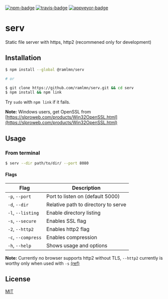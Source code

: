 [![npm-badge](https://img.shields.io/npm/v/@ramlmn/serv.svg?&style=flat-square)](https://www.npmjs.com/package/@ramlmn/serv)
[![travis-badge](https://img.shields.io/travis/ramlmn/serv/master.svg?label=Travis&style=flat-square)](https://travis-ci.org/ramlmn/serv)
[![appveyor-badge](https://img.shields.io/appveyor/ci/r0mflip/serv.svg?label=AppVeyor&style=flat-square)](https://ci.appveyor.com/project/r0mflip/serv)

# serv

Static file server with https, http2 (recommened only for development)


## Installation

``` bash
$ npm install --global @ramlmn/serv

# or

$ git clone https://github.com/ramlmn/serv.git && cd serv
$ npm install && npm link
```
Try `sudo` with `npm link` if it fails.

**Note:** Windows users, get OpenSSL from
[https://slproweb.com/products/Win32OpenSSL.html](https://slproweb.com/products/Win32OpenSSL.html)


## Usage

### From terminal

``` bash
$ serv --dir path/to/dir/ --port 8080
```


#### Flags

 Flag               | Description
--------------------|-----------------------------------------------
 `-p`, `--port`     | Port to listen on (default 5000)
 `-d`, `--dir`      | Relative path to directory to serve
 `-l`, `--listing`  | Enable directory listing
 `-s`, `--secure`   | Enables SSL flag
 `-2`, `--http2`    | Enables http2 flag
 `-c`, `--compress` | Enables compression
 `-h`, `--help`     | Shows usage and options

**Note:** Currently no browser supports http2 without TLS, `--http2` currently is
worthy only when used with `-s`
[(ref)](https://nodejs.org/api/http2.html#http2_server_side_example)


## License

[MIT](LICENSE)

